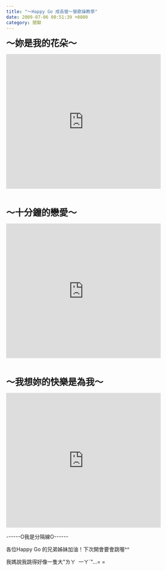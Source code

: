 ```yaml
---
title: "～Happy Go 成長營～營歌操教學"
date: 2009-07-06 00:51:39 +0800
category: 閒聊
---
```

<p><strong><span style="font-size: 18pt;">～妳是我的花朵～</span></strong></p><p><iframe height="365" scrolling="no" width="420" frameborder="0" src="http://vlog.xuite.net/vlog/guest/external.php?media_id=b2V5MmV5LTIwNzMzNTMuZmx2&amp;pt=0&amp;ar=0&amp;as=0" marginheight="0" marginwidth="0"></iframe></p><p>&nbsp;</p><p><strong><span style="font-size: 18pt;">～十分鐘的戀愛～</span></strong></p><p><iframe height="365" scrolling="no" width="420" frameborder="0" src="http://vlog.xuite.net/vlog/guest/external.php?media_id=ZXJJUFNtLTIwNzM0MDEuZmx2&amp;pt=0&amp;ar=0&amp;as=0" marginheight="0" marginwidth="0"></iframe></p><p>&nbsp;</p><p><strong><span style="font-size: 18pt;">～我想妳的快樂是為我～</span></strong></p><p><iframe height="365" scrolling="no" width="420" frameborder="0" src="http://vlog.xuite.net/vlog/guest/external.php?media_id=Q1g1RDNzLTIwNzU1MjMuZmx2&amp;pt=0&amp;ar=0&amp;as=0" marginheight="0" marginwidth="0"></iframe></p><p>------O我是分隔線O------</p><p>各位Happy Go 的兄弟姊妹加油！下次開會要會跳喔^^</p><p>我媽說我跳得好像一隻大"ㄌㄚ&nbsp; 一ㄚˊ"...= =</p>
